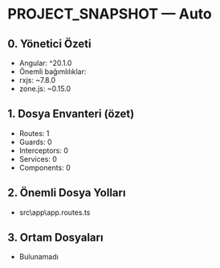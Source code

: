 # PROJECT_SNAPSHOT — Auto

## 0. Yönetici Özeti
- Angular: ^20.1.0
- Önemli bağımlılıklar:
- rxjs: ~7.8.0
- zone.js: ~0.15.0

## 1. Dosya Envanteri (özet)
- Routes: 1
- Guards: 0
- Interceptors: 0
- Services: 0
- Components: 0

## 2. Önemli Dosya Yolları
- src\app\app.routes.ts

## 3. Ortam Dosyaları
- Bulunamadı
